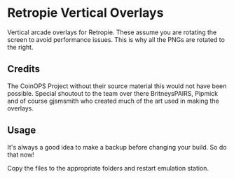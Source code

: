 # Retropie Vertical Overlays
Vertical arcade overlays for Retropie.
These assume you are rotating the screen to avoid performance issues.  This is why all the PNGs are rotated to the right.

## Credits
The CoinOPS Project without their source material this would not have been possible.
Special shoutout to the team over there BritneysPAIRS, Pipmick and of course gjsmsmith who created much of the art used in making the overlays.

## Usage
It's always a good idea to make a backup before changing your build.  So do that now!

Copy the files to the appropriate folders and restart emulation station.

